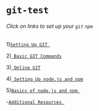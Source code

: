 # ``` git-test ```

###### Click on links to set up your ``` git ``` ``` npm  ```
1)<a href="https://www.coursera.org/learn/front-end-react/supplement/XjQZl/exercise-instructions-setting-up-git">```Setting Up GIT ```</a> 

2)<a href="https://www.coursera.org/learn/front-end-react/supplement/nkOQi/exercise-instructions-basic-git-commands">```  Basic GIT Commands ```</a> 

3)<a href="https://www.coursera.org/learn/front-end-react/supplement/km6NK/exercise-instructions-online-git-repositories">```  Online GIT ```</a> 

4)<a href="https://www.coursera.org/learn/front-end-react/supplement/k38eB/exercise-instructions-setting-up-node-js-and-npm">```  Setting Up node.js and npm ```</a>

5)<a href="https://www.coursera.org/learn/front-end-react/supplement/NSs0u/exercise-instructions-basics-of-node-js-and-npm">``` Basics of node.js and npm  ```</a>

-<a href="
https://www.coursera.org/learn/front-end-react/supplement/QCCQt/setting-up-your-development-environment-git-and-node-additional-resources">``` Additional Resources  ```</a>

